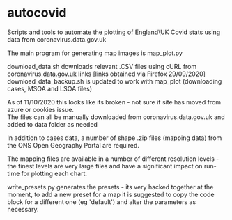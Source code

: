 # autocovid
Scripts and tools to automate the plotting of England\UK Covid stats using data from coronavirus.data.gov.uk

The main program for generating map images is map_plot.py

download_data.sh downloads relevant .CSV files using cURL from coronavirus.data.gov.uk links [links obtained via Firefox 29/09/2020]
download_data_backup.sh is updated to work with map_plot (downloading cases, MSOA and LSOA files)

As of 11/10/2020 this looks like its broken - not sure if site has moved from azure or cookies issue.  
The files can all be manually downloaded from coronavirus.data.gov.uk and added to data folder as needed

In addition to cases data, a number of shape .zip files (mapping data) from the ONS Open Geography Portal are required.

The mapping files are available in a number of different resolution levels - the finest levels are very large files and
have a significant impact on run-time for plotting each chart.

write_presets.py generates the presets - its very hacked together at the moment, to add a new preset for a map it is suggested
to copy the code block for a different one (eg 'default') and alter the parameters as necessary. 
